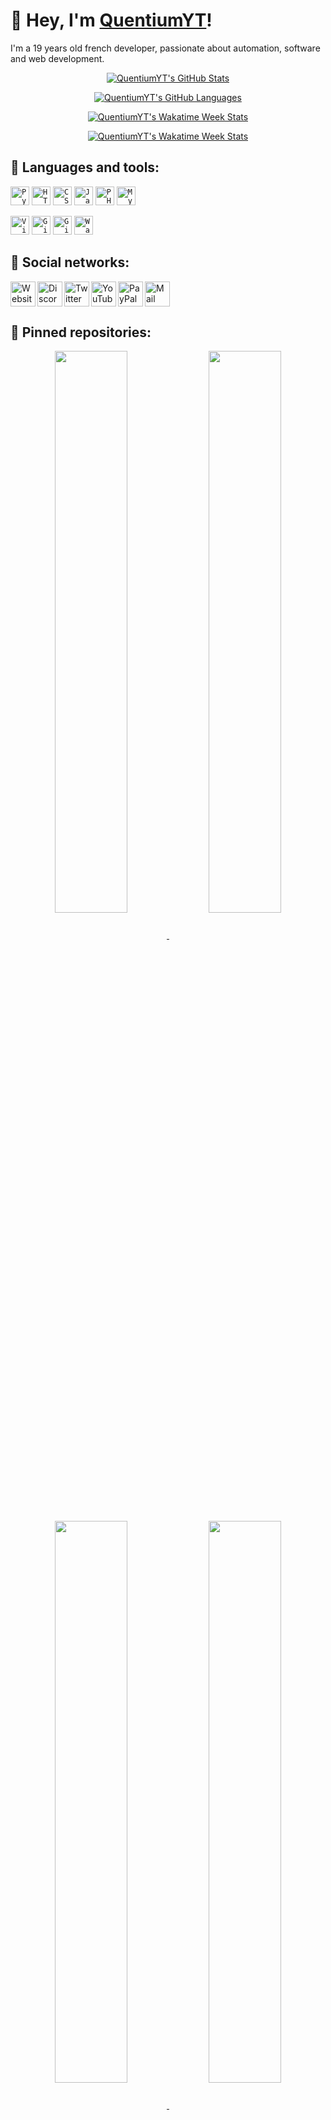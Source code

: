 # 👋 Hey, I'm [QuentiumYT](https://cv.quentium.fr)!

I'm a 19 years old french developer, passionate about automation, software and web development.

<a href="https://github.com/QuentiumYT?tab=repositories">
    <p align="center">
        <img src="https://github-readme-stats.vercel.app/api?username=QuentiumYT&theme=algolia&icon_color=7eace9&show_icons=true&include_all_commits=true&count_private=true&line_height=28" alt="QuentiumYT's GitHub Stats">
    </p>
    <p align="center">
    <img src="https://github-readme-stats.vercel.app/api/top-langs?username=QuentiumYT&theme=algolia&layout=compact&langs_count=10" alt="QuentiumYT's GitHub Languages">
    </p>
    <p align="center">
        <img src="https://github-readme-stats.vercel.app/api/wakatime?username=QuentiumYT&theme=algolia&layout=compact&langs_count=10" alt="QuentiumYT's Wakatime Week Stats">
    </p>
    <p align="center">
        <img src="https://github-readme-streak-stats.herokuapp.com?user=QuentiumYT&theme=algolia" alt="QuentiumYT's Wakatime Week Stats">
    </p>
</a>


## 🚀 Languages and tools:

<code><img height="30" src="https://cv.quentium.fr/img/python.png" title="Python 3.8"></code>
<code><img height="30" src="https://cv.quentium.fr/img/HTML.png" title="HTML 5"></code>
<code><img height="30" src="https://cv.quentium.fr/img/CSS.png" title="CSS 3"></code>
<code><img height="30" src="https://cv.quentium.fr/img/JS.png" title="JavaScript ES5+"></code>
<code><img height="30" src="https://cv.quentium.fr/img/PHP.png" title="PHP 7-8"></code>
<code><img height="30" src="https://cv.quentium.fr/img/SQL.png" title="MySQL"></code>

<code><img height="30" src="https://cv.quentium.fr/img/visual_studio_code.png" title="Visual Studio Code"></code>
<code><img height="30" src="https://cv.quentium.fr/img/git.png" title="Git"></code>
<code><img height="30" src="https://cv.quentium.fr/img/github_desktop.png" title="GitHub desktop"></code>
<code><img height="30" src="https://cv.quentium.fr/img/wamp.png" title="Wamp"></code>


## 🔗 Social networks:

<a href="https://quentium.fr" title="Website">
    <img align="left" alt="Website" width="40px" src="https://quentium.fr/+img/footer/www.png">
</a>
<a href="https://discord.gg/5sehgXx" title="Discord">
    <img align="left" alt="Discord" width="40px" src="https://quentium.fr/+img/footer/discord.png">
</a>
<a href="https://www.twitter.com/QuentiumYT" title="Twitter">
    <img align="left" alt="Twitter" width="40px" src="https://quentium.fr/+img/footer/twitter.png">
</a>
<a href="https://www.youtube.com/QuentiumYT" title="YouTube">
    <img align="left" alt="YouTube" width="40px" src="https://quentium.fr/+img/footer/youtube.png">
</a>
<a href="https://www.paypal.me/QuentiumYT/1" title="PayPal">
    <img align="left" alt="PayPal" width="40px" src="https://quentium.fr/+img/footer/paypal.png">
</a>
<a href="mailto:pro@quentium.fr?subject=[GitHub]%20Contact%20for%20..." title="Mail">
    <img alt="Mail" width="40px" src="https://quentium.fr/+img/footer/mail.png">
</a>


## 📌 Pinned repositories:

<p align="center">
    <a href="https://github.com/QuentiumYT/QuentiumBot">
        <img align="center" width="48%" src="https://github-readme-stats.vercel.app/api/pin?username=QuentiumYT&repo=QuentiumBot&theme=algolia&icon_color=7eace9">
    </a>
    <a href="https://github.com/QuentiumYT/ScanAllNet">
        <img align="center" width="48%" src="https://github-readme-stats.vercel.app/api/pin?username=QuentiumYT&repo=ScanAllNet&theme=algolia&icon_color=7eace9">
    </a>
    <a href="https://github.com/QuentiumYT/TreeMaker">
        <img align="center" width="48%" src="https://github-readme-stats.vercel.app/api/pin?username=QuentiumYT&repo=TreeMaker&theme=algolia&icon_color=7eace9">
    </a>
    <a href="https://github.com/QuentiumYT/BaseConverter">
        <img align="center" width="48%" src="https://github-readme-stats.vercel.app/api/pin?username=QuentiumYT&repo=BaseConverter&theme=algolia&icon_color=7eace9">
    </a>
    <a href="https://github.com/QuentiumYT/WikiWorld">
        <img align="center" width="48%" src="https://github-readme-stats.vercel.app/api/pin?username=QuentiumYT&repo=WikiWorld&theme=algolia&icon_color=7eace9">
    </a>
    <a href="https://github.com/QuentiumYT/TimeToEat">
        <img align="center" width="48%" src="https://github-readme-stats.vercel.app/api/pin?username=QuentiumYT&repo=TimeToEat&theme=algolia&icon_color=7eace9">
    </a>
</p>
